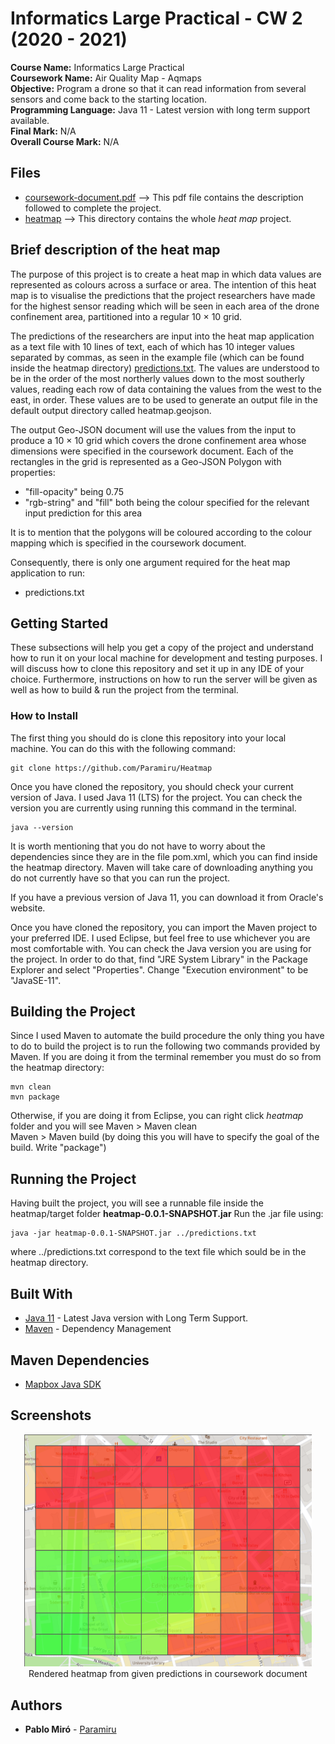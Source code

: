 # Informatics Large Practical - CW 2 (2020 - 2021)

<b>Course Name:</b> Informatics Large Practical
<br><b>Coursework Name:</b> Air Quality Map - Aqmaps
<br><b>Objective:</b> Program a drone so that it can read information from several sensors and come back to the starting location.
<br><b>Programming Language:</b> Java 11 - Latest version with long term support available.
<br><b>Final Mark:</b> N/A
<br><b>Overall Course Mark:</b> N/A

## Files
<ul>
  <li> <a href="./coursework-document.pdf">coursework-document.pdf</a> --> This pdf file contains the description followed to complete the project.
  <li> <a href="./heatmap">heatmap</a> --> This directory contains the whole <em>heat map</em> project.
</ul>

## Brief description of the heat map
The purpose of this project is to create a heat map in which data values are represented as colours across a surface or area. The intention of this heat map is to visualise the predictions that the project researchers have made for the highest sensor reading which will be seen in each area of the drone confinement area, partitioned into a regular 10 × 10 grid.

The predictions of the researchers are input into the heat map application as a text file with 10 lines of text, each of which has 10 integer values separated by commas, as seen in the example file (which can be found inside the heatmap directory) <a href="./heatmap/predictions.txt">predictions.txt</a>. The values are understood to be in the order of the most northerly values down to the most southerly values, reading each row of data containing the values from the west to the east, in order. These values are to be used to generate an output file in the default output directory called heatmap.geojson.

The output Geo-JSON document will use the values from the input to produce a 10 × 10 grid which covers the drone confinement area whose dimensions were specified in the coursework document. Each of the rectangles in the grid is represented as a Geo-JSON Polygon with properties:
<ul>
  <li>"fill-opacity" being 0.75</li>
  <li>"rgb-string" and "fill" both being the colour specified for the relevant input prediction for this area</li>
</ul>

It is to mention that the polygons will be coloured according to the colour mapping which is specified in the coursework document.

Consequently, there is only one argument required for the heat map application to run:
<ul>
  <li>predictions.txt</li>
 </ul>
  
## Getting Started

These subsections will help you get a copy of the project and understand how to run it on your local machine for development and testing purposes.
I will discuss how to clone this repository and set it up in any IDE of your choice. Furthermore, instructions on how to run the server will be given as well as how to build & run the project from the terminal.

### How to Install

The first thing you should do is clone this repository into your local machine. You can do this with the following command:
```
git clone https://github.com/Paramiru/Heatmap
```
Once you have cloned the repository, you should check your current version of Java. I used Java 11 (LTS) for the project. You can check the version you are currently using running this command in the terminal.
```
java --version
```
It is worth mentioning that you do not have to worry about the dependencies since they are in the file pom.xml, which you can find inside the heatmap directory. Maven will take care of downloading anything you do not currently have so that you can run the project.

If you have a previous version of Java 11, you can download it from Oracle's website.

Once you have cloned the repository, you can import the Maven project to your preferred IDE. I used Eclipse, but feel free to use whichever you are most comfortable with. 
You can check the Java version you are using for the project. In order to do that, find "JRE System Library" in the Package Explorer and select "Properties". Change "Execution environment" to be "JavaSE-11".

## Building the Project

Since I used Maven to automate the build procedure the only thing you have to do to build the project is to run the following two commands provided by Maven. If you are doing it from the terminal remember you must do so from the heatmap directory:
```
mvn clean
mvn package
```
Otherwise, if you are doing it from Eclipse, you can right click <em>heatmap</em> folder and you will see 
Maven > Maven clean  
Maven > Maven build (by doing this you will have to specify the goal of the build. Write "package")

## Running the Project 

Having built the project, you will see a runnable file inside the heatmap/target folder <b>heatmap-0.0.1-SNAPSHOT.jar</b>
Run the .jar file using:
```
java -jar heatmap-0.0.1-SNAPSHOT.jar ../predictions.txt
```
where ../predictions.txt correspond to the text file which sould be in the heatmap directory.

## Built With

* [Java 11](https://www.oracle.com/java/technologies/javase-jdk11-downloads.html) - Latest Java version with Long Term Support.
* [Maven](https://maven.apache.org/) - Dependency Management

## Maven Dependencies

* [Mapbox Java SDK](https://docs.mapbox.com/android/java/guides/)


## Screenshots

<p align="center">
  <img width="460" src="./screenshot/rendered-heatmap.png">
  <br>
  Rendered heatmap from given predictions in coursework document
</p>

## Authors

* **Pablo Miró** - [Paramiru](https://github.com/Paramiru)

